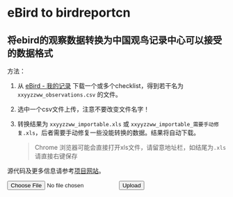 #  eBird to birdreportcn

## 将ebird的观察数据转换为中国观鸟记录中心可以接受的数据格式



方法：

1. 从 <a href="https://ebird.org/mychecklists" target="_blank">eBird - 我的记录</a> 下载一个或多个checklist，得到若干名为 <code>xxyyzzww_observations.csv</code> 的文件。

2. 选中一个csv文件上传，注意不要改变文件名字！

3. 转换结果为 <code>xxyyzzww_importable.xls</code> 或 <code>xxyyzzww_importable_需要手动修复.xls</code>，后者需要手动修复一些没能转换的数据。结果将自动下载。

   > Chrome 浏览器可能会直接打开xls文件，请留意地址栏，如结尾为`.xls`请直接右键保存



源代码及更多信息请参考<a href="https://github.com/ljk5403/eBird_to_birdreportcn" target="_blank">项目网站</a>。

<form method=post enctype=multipart/form-data>
  <input type=file name=file>
  <input type=submit value=Upload>
</form>

